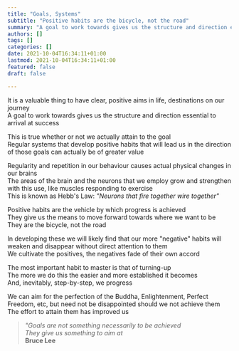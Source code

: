 ```yaml
---
title: "Goals, Systems"
subtitle: "Positive habits are the bicycle, not the road"
summary: "A goal to work towards gives us the structure and direction essential to arrival at success"
authors: []
tags: []
categories: []
date: 2021-10-04T16:34:11+01:00
lastmod: 2021-10-04T16:34:11+01:00
featured: false
draft: false

---
```

It is a valuable thing to have clear, positive aims in life, destinations on our journey\
A goal to work towards gives us the structure and direction essential to arrival at success

This is true whether or not we actually attain to the goal\
Regular systems that develop positive habits that will lead us in the direction of those goals can actually be of greater value

Regularity and repetition in our behaviour causes actual physical changes in our brains\
The areas of the brain and the neurons that we employ grow and strengthen with this use, like muscles responding to exercise\
This is known as Hebb's Law: *"Neurons that fire together wire together"*

Positive habits are the vehicle by which progress is achieved\
They give us the means to move forward towards where we want to be\
They are the bicycle, not the road

In developing these we will likely find that our more "negative" habits will weaken and disappear without direct attention to them\
We cultivate the positives, the negatives fade of their own accord

The most important habit to master is that of turning-up\
The more we do this the easier and more established it becomes\
And, inevitably, step-by-step, we progress

We can aim for the perfection of the Buddha, Enlightenment, Perfect Freedom, etc, but need not be disappointed should we not achieve them\
The effort to attain them has improved us


>*"Goals are not something necessarily to be achieved\
> They give us something to aim at*\
> **Bruce Lee**
